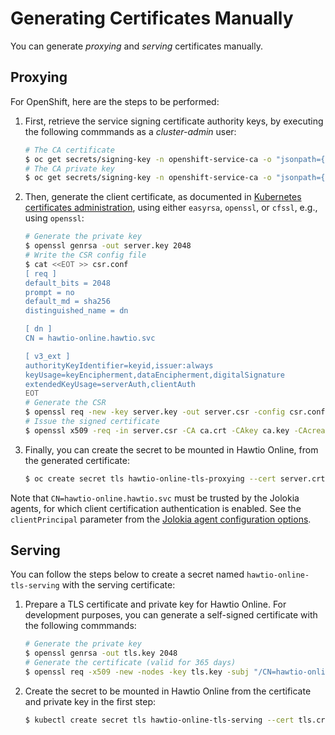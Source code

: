 # Generating Certificates Manually

You can generate _proxying_ and _serving_ certificates manually.

## Proxying

For OpenShift, here are the steps to be performed:

1. First, retrieve the service signing certificate authority keys, by executing the following commmands as a _cluster-admin_ user:
    ```sh
    # The CA certificate
    $ oc get secrets/signing-key -n openshift-service-ca -o "jsonpath={.data['tls\.crt']}" | base64 --decode > ca.crt
    # The CA private key
    $ oc get secrets/signing-key -n openshift-service-ca -o "jsonpath={.data['tls\.key']}" | base64 --decode > ca.key
    ```

2. Then, generate the client certificate, as documented in [Kubernetes certificates administration](https://kubernetes.io/docs/tasks/administer-cluster/certificates/), using either `easyrsa`, `openssl`, or `cfssl`, e.g., using `openssl`:
    ```sh
    # Generate the private key
    $ openssl genrsa -out server.key 2048
    # Write the CSR config file
    $ cat <<EOT >> csr.conf
    [ req ]
    default_bits = 2048
    prompt = no
    default_md = sha256
    distinguished_name = dn

    [ dn ]
    CN = hawtio-online.hawtio.svc

    [ v3_ext ]
    authorityKeyIdentifier=keyid,issuer:always
    keyUsage=keyEncipherment,dataEncipherment,digitalSignature
    extendedKeyUsage=serverAuth,clientAuth
    EOT
    # Generate the CSR
    $ openssl req -new -key server.key -out server.csr -config csr.conf
    # Issue the signed certificate
    $ openssl x509 -req -in server.csr -CA ca.crt -CAkey ca.key -CAcreateserial -out server.crt -days 10000 -extensions v3_ext -extfile csr.conf
    ```

3. Finally, you can create the secret to be mounted in Hawtio Online, from the generated certificate:
   ```sh
   $ oc create secret tls hawtio-online-tls-proxying --cert server.crt --key server.key
   ```

Note that `CN=hawtio-online.hawtio.svc` must be trusted by the Jolokia agents, for which client certification authentication is enabled. See the `clientPrincipal` parameter from the [Jolokia agent configuration options](https://jolokia.org/reference/html/agents.html#agent-jvm-config).

## Serving

You can follow the steps below to create a secret named `hawtio-online-tls-serving` with the serving certificate:

1. Prepare a TLS certificate and private key for Hawtio Online. For development purposes, you can generate a self-signed certificate with the following commmands:
    ```sh
    # Generate the private key
    $ openssl genrsa -out tls.key 2048
    # Generate the certificate (valid for 365 days)
    $ openssl req -x509 -new -nodes -key tls.key -subj "/CN=hawtio-online.hawtio.svc" -days 365 -out tls.crt
    ```

2. Create the secret to be mounted in Hawtio Online from the certificate and private key in the first step:
   ```sh
   $ kubectl create secret tls hawtio-online-tls-serving --cert tls.crt --key tls.key
   ```
